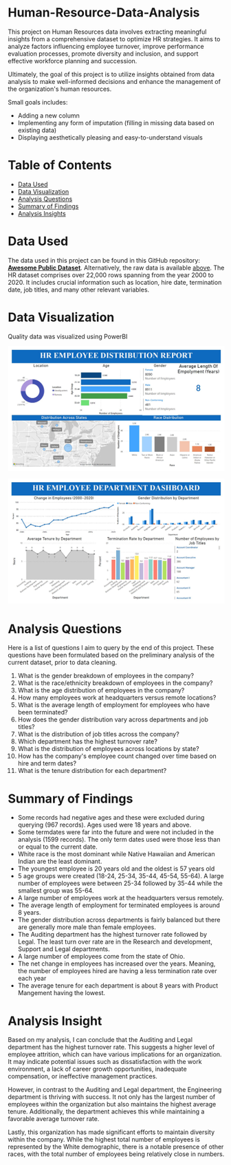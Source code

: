 # Human-Resource-Data-Analysis

This project on Human Resources data involves extracting meaningful insights from a comprehensive dataset to optimize HR strategies. It aims to analyze factors influencing employee turnover, improve performance evaluation processes, promote diversity and inclusion, and support effective workforce planning and succession. 

Ultimately, the goal of this project is to utilize insights obtained from data analysis to make well-informed decisions and enhance the management of the organization's human resources.

Small goals includes:
- Adding a new column
- Implementing any form of imputation (filling in missing data based on existing data)
- Displaying aesthetically pleasing and easy-to-understand visuals

# Table of Contents
- [Data Used](https://github.com/NewyorkMengHer/Human-Resource-Data-Analysis/tree/main#data-used)
- [Data Visualization](https://github.com/NewyorkMengHer/Human-Resource-Data-Analysis/tree/main#data-visualization)
- [Analysis Questions](https://github.com/NewyorkMengHer/Human-Resource-Data-Analysis/tree/main#analysis-questions)
- [Summary of Findings](https://github.com/NewyorkMengHer/Human-Resource-Data-Analysis/tree/main#summary-of-findings)
- [Analysis Insights](https://github.com/NewyorkMengHer/Human-Resource-Data-Analysis/tree/main#analysis-insight)

# Data Used

The data used in this project can be found in this GitHub repository: **[Awesome Public Dataset](https://github.com/awesomedata/awesome-public-datasets/tree/master)**. 
Alternatively, the raw data is available [above](https://github.com/NewyorkMengHer/Human-Resource-Data-Analysis/tree/main/raw). 
The HR dataset comprises over 22,000 rows spanning from the year 2000 to 2020. It includes crucial information such as location, hire date, termination date, job titles, and many other relevant variables.

# Data Visualization

Quality data was visualized using PowerBI

![image](images/HR%20Employee%20Distribution%20Report.JPG)

![image](images/HR%20Employee%20Department%20Dashboard.JPG)


# Analysis Questions

Here is a list of questions I aim to query by the end of this project. These questions have been formulated based on the preliminary analysis of the current dataset, prior to data cleaning.

1. What is the gender breakdown of employees in the company?
2. What is the race/ethnicity breakdown of employees in the company?
3. What is the age distribution of employees in the company?
4. How many employees work at headquarters versus remote locations?
5. What is the average length of employment for employees who have been terminated?
6. How does the gender distribution vary across departments and job titles?
7. What is the distribution of job titles across the company?
8. Which department has the highest turnover rate?
9. What is the distribution of employees across locations by state?
10. How has the company's employee count changed over time based on hire and term dates?
11. What is the tenure distribution for each department?

# Summary of Findings
 - Some records had negative ages and these were excluded during querying (967 records). Ages used were 18 years and above.
 - Some termdates were far into the future and were not included in the analysis (1599 records). The only term dates used were those less than or equal to the current date.
 - White race is the most dominant while Native Hawaiian and American Indian are the least dominant.
 - The youngest employee is 20 years old and the oldest is 57 years old
 - 5 age groups were created (18-24, 25-34, 35-44, 45-54, 55-64). A large number of employees were between 25-34 followed by 35-44 while the smallest group was 55-64.
 - A large number of employees work at the headquarters versus remotely.
 - The average length of employment for terminated employees is around 8 years.
 - The gender distribution across departments is fairly balanced but there are generally more male than female employees.
 - The Auditing department has the highest turnover rate followed by Legal. The least turn over rate are in the Research and development, Support and Legal departments.
 - A large number of employees come from the state of Ohio.
 - The net change in employees has increased over the years. Meaning, the number of employees hired are having a less termination rate over each year
 - The average tenure for each department is about 8 years with Product Mangement having the lowest.

# Analysis Insight

Based on my analysis, I can conclude that the Auditing and Legal department has the highest turnover rate. This suggests a higher level of employee attrition, which can have various implications for an organization. It may indicate potential issues such as dissatisfaction with the work environment, a lack of career growth opportunities, inadequate compensation, or ineffective management practices.

However, in contrast to the Auditing and Legal department, the Engineering department is thriving with success. It not only has the largest number of employees within the organization but also maintains the highest average tenure. Additionally, the department achieves this while maintaining a favorable average turnover rate.

Lastly, this organization has made significant efforts to maintain diversity within the company. While the highest total number of employees is represented by the White demographic, there is a notable presence of other races, with the total number of employees being relatively close in numbers.
